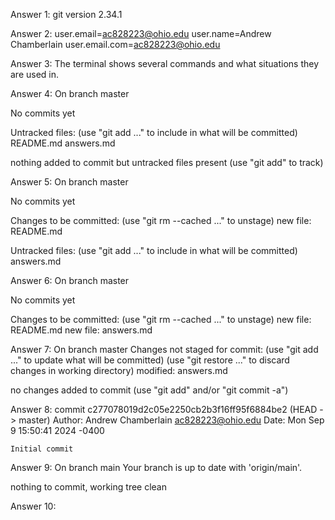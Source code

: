 Answer 1:
git version 2.34.1

Answer 2:
user.email=ac828223@ohio.edu
user.name=Andrew Chamberlain
user.email.com=ac828223@ohio.edu

Answer 3:
The terminal shows several commands and what situations they are used in.

Answer 4:
On branch master

No commits yet

Untracked files:
  (use "git add <file>..." to include in what will be committed)
	README.md
	answers.md

nothing added to commit but untracked files present (use "git add" to track)

Answer 5:
On branch master

No commits yet

Changes to be committed:
  (use "git rm --cached <file>..." to unstage)
	new file:   README.md

Untracked files:
  (use "git add <file>..." to include in what will be committed)
	answers.md

Answer 6:
On branch master

No commits yet

Changes to be committed:
  (use "git rm --cached <file>..." to unstage)
	new file:   README.md
	new file:   answers.md

Answer 7:
On branch master
Changes not staged for commit:
  (use "git add <file>..." to update what will be committed)
  (use "git restore <file>..." to discard changes in working directory)
	modified:   answers.md

no changes added to commit (use "git add" and/or "git commit -a")

Answer 8:
commit c277078019d2c05e2250cb2b3f16ff95f6884be2 (HEAD -> master)
Author: Andrew Chamberlain <ac828223@ohio.edu>
Date:   Mon Sep 9 15:50:41 2024 -0400

    Initial commit

Answer 9:
On branch main
Your branch is up to date with 'origin/main'.

nothing to commit, working tree clean

Answer 10:
